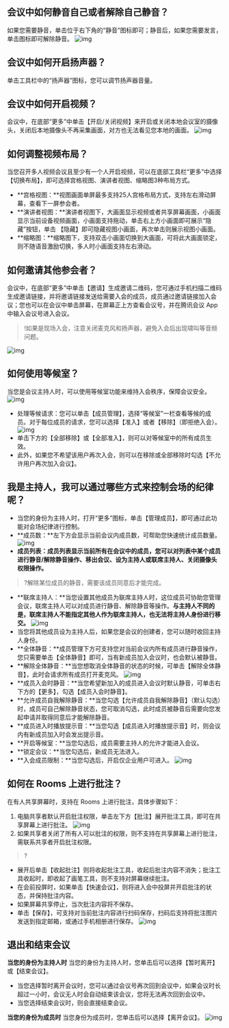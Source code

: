 ## 会议中如何静音自己或者解除自己静音？

如果您需要静音，单击位于右下角的“静音”图标即可；静音后，如果您需要发言，单击图标即可解除静音。
![img](https://dldir1.qq.com/download/support-center/image/rooms/mute.png)

## 会议中如何开启扬声器？
单击工具栏中的“扬声器”图标，您可以调节扬声器音量。

## 会议中如何开启视频？
会议中，在底部“更多”中单击【开启/关闭视频】来开启或关闭本地会议室的摄像头，关闭后本地摄像头不再采集画面，对方也无法看见您本地的画面。
![img](https://dldir1.qq.com/download/support-center/image/rooms/start_video.png)

## 如何调整视频布局？
当您召开多人视频会议且至少有一个人开启视频，可以在底部工具栏“更多”中选择【切换布局】，即可选择宫格视图、演讲者视图、缩略图3种布局方式。
- **宫格视图：**视图画面单屏最多支持25人宫格布局方式，支持左右滑动屏幕，查看下一屏参会者。
- **演讲者视图：**演讲者视图下，大画面显示视频或者共享屏幕画面，小画面显示当前设备视频画面，小画面支持拖动，单击右上方小画面即可展示“隐藏”按钮，单击 【隐藏】即可隐藏视图小画面，再次单击则展示视图小画面。
- **缩略图：**缩略图下，支持双击小画面切换到大画面，可将此大画面锁定，则不随语音激励切换，多人时小画面支持左右滑动。

## 如何邀请其他参会者？
会议中，在底部“更多”中单击【邀请】生成邀请二维码，您可通过手机扫描二维码生成邀请链接，并将邀请链接发送给需要入会的成员，成员通过邀请链接加入会议；您也可以在会议中单击屏幕，在屏幕正上方查看会议号，并在腾讯会议 App 中输入会议号进入会议。
>!如果是现场入会，注意关闭麦克风和扬声器，避免入会后出现啸叫等音频问题。
>
![img](https://dldir1.qq.com/download/support-center/image/rooms/invite.png)

## 如何使用等候室？
当您是会议主持人时，可以使用等候室功能来维持入会秩序，保障会议安全。
![img](https://dldir1.qq.com/download/support-center/image/rooms/waitingrooms.png)
- 处理等候请求：您可以单击【成员管理】，选择“等候室”一栏查看等候的成员。对于每位成员的请求，您可以选择【准入】或者【移除】（即拒绝入会）。
![img](https://dldir1.qq.com/download/support-center/image/rooms/waitingroomctrl.png)
- 单击下方的【全部移除】或【全部准入】，则可以对等候室中的所有成员生效。
- 此外，如果您不希望该用户再次入会，则可以在移除或全部移除时勾选【不允许用户再次加入会议】。

## 我是主持人，我可以通过哪些方式来控制会场的纪律呢？
- 当您的身份为主持人时，打开“更多”图标，单击【管理成员】，即可通过此功能对会场纪律进行控制。
 - **成员数：**左下方会显示当前会议内成员数，可帮助您快速统计成员数量。
![img](https://dldir1.qq.com/download/support-center/image/rooms/memberctrl.png)
 - **成员列表：**成员列表显示当前所有在会议中的成员，您可以对列表中某个成员进行**静音/解除静音操作、移出会议、设为主持人或联席主持人、关闭摄像头权限操作。**
>?解除某位成员的静音，需要该成员同意后才能完成。
 - **联席主持人：**当您设置其他成员为联席主持人时，这位成员可协助您管理会议，联席主持人可以对成员进行静音、解除静音等操作。**与主持人不同的是，联席主持人不能指定其他人作为联席主持人，也无法将主持人身份进行移交。**
![img](https://dldir1.qq.com/download/support-center/image/rooms/memberctrl_host.png)
- 当您将其他成员设为主持人后，如果您是会议的创建者，您可以随时收回主持人身份。
 - **全体静音：**成员管理下方可支持您对当前会议内所有成员进行静音操作，您只需要单击【全体静音】即可，当有新成员加入会议时，也会默认被静音。
 - **解除全体静音：**当您想取消全体静音的状态的时候，可单击【解除全体静音】，此时会请求所有成员打开麦克风。
![img](https://dldir1.qq.com/download/support-center/image/rooms/memberctrl_mute.png)
 - **成员入会时静音：**当您希望新加入的成员进入会议时默认静音，可单击右下方的【更多】，勾选【成员入会时静音】。
 - **允许成员自我解除静音：**当您勾选【允许成员自我解除静音】（默认勾选）时，成员可自己解除静音状态，您可取消勾选，此时成员被静音后需要向您发起申请并取得同意后才能解除静音。
 - **成员进入时播放提示音：**当您勾选【成员进入时播放提示音】时，则会议内有新成员加入时会发出提示音。
 - **开启等候室：**当您勾选后，成员需要主持人的允许才能进入会议。
 - **锁定会议：**当您勾选后，新成员无法进入。
 - **入会成员限制：**当您勾选后，开启仅企业用户可进入。
![img](https://dldir1.qq.com/download/support-center/image/rooms/memberctrl_limit.png)

## 如何在 Rooms 上进行批注？
在有人共享屏幕时，支持在 Rooms 上进行批注，具体步骤如下：
1. 电脑共享者默认开启批注权限，单击左下方【批注】展开批注工具，即可在共享屏幕上进行批注。
![img](https://dldir1.qq.com/download/support-center/image/rooms/draw.png)
2. 如果共享者关闭了所有人可以批注的权限，则不支持在共享屏幕上进行批注，需联系共享者开启批注权限。
>?
 - 展开后单击【收起批注】则将收起批注工具，收起后批注内容不消失；批注工具收起时，即收起了画笔工具，则不支持对屏幕继续批注。
 - 在会前投屏时，如果单击【快速会议】，则将进入会中投屏并开启批注的状态，并保持批注内容。
 - 如果屏幕共享停止，当次批注内容将不保存。
 - 单击【保存】，可支持对当前批注内容进行扫码保存，扫码后支持将批注图片发送到指定邮箱，或通过手机相册进行保存。
 ![img](https://dldir1.qq.com/download/support-center/image/rooms/drawsave.png)

## 退出和结束会议
**当您的身份为主持人时**
当您的身份为主持人时，您单击后可以选择【暂时离开】或【结束会议】。
- 当您选择暂时离开会议时，您可以通过会议号再次回到会议中，如果会议时长超过一小时，会议无人时会自动结束该会议，您将无法再次回到会议中。
- 当您选择结束会议时，则会直接结束会议。

**当您的身份为成员时**
当您身份为成员时，您单击后可以选择【离开会议】。
![img](https://dldir1.qq.com/download/support-center/image/rooms/meeting_end.png)

